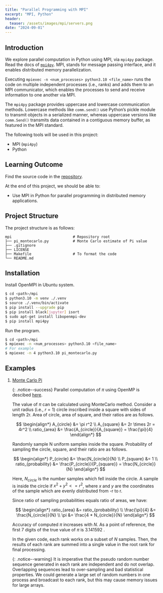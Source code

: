 ```yaml
---
title: "Parallel Programming with MPI"
excerpt: "MPI, Python"
header:
  teaser: /assets/images/mpi/servers.png
date: "2024-09-01" 
---
```


## Introduction

We explore parallel computation in Python using MPI, via `mpi4py` package. Read the docs of [`mpi4py`](https://mpi4py.readthedocs.io/en/stable/). MPI, stands for message passing interface, and it enables distributed memory parallelization.

Executing `mpiexec -n <num_processes> python3.10 <file_name>` runs the code on multiple independent processes (i.e., ranks) and adds them to an MPI communicator, which enables the processes to send and receive information to one another via MPI. 

The `mpi4py` package provides uppercase and lowercase communication methods. Lowercase methods like `comm.send()` use Python’s pickle module to transmit objects in a serialized manner, whereas uppercase versions like `comm.Send()` transmits data contained in a contiguous memory buffer, as featured in the MPI standard.

The following tools will be used in this project:
+ MPI (`mpi4py`)
+ Python

## Learning Outcome

Find the source code in the [repository](https://github.com/Adaickalavan/mpi).

At the end of this project, we should be able to:
+ Use MPI in Python for parallel programming in distributed memory applications. 

## Project Structure

The project structure is as follows:

```text
mpi                            # Repository root
├── pi_montecarlo.py           # Monte Carlo estimate of Pi value
├── .gitignore
├── LICENSE                          
├── Makefile                   # To format the code
└── README.md                                 
```

## Installation
Install OpenMPI in Ubuntu system.
```bash
$ cd <path>/mpi
$ python3.10 -m venv ./.venv
$ source ./.venv/bin/activate
$ pip install --upgrade pip
$ pip install black[jupyter] isort
$ sudo apt-get install libopenmpi-dev
$ pip install mpi4py
```

Run the program.
```bash
$ cd <path>/mpi
$ mpiexec -n <num_processes> python3.10 <file_name>
# For example
$ mpiexec -n 4 python3.10 pi_montecarlo.py
```

## Examples

1. [Monte Carlo Pi](https://github.com/Adaickalavan/mpi/blob/main/pi_montecarlo.py)
    
    {: .notice--success}
    Parallel computation of $\pi$ using OpenMP is descibed [here](/portfolio/openmp/).

    The value of $\pi$ can be calculated using MonteCarlo method. Consider a unit radius (i.e., $r = 1$) circle inscribed inside a square with sides of length 2r. Area of circle, area of square, and their ratios are as follows. 

    $$
    \begin{align*}
    A_{circle} &= \pi r^2 \\
    A_{square} &= 2r \times 2r = 4r^2 \\
    ratio_{area} &= \frac{A_{circle}}{A_{square}} = \frac{\pi}{4}
    \end{align*}
    $$

    Randomly sample N uniform samples inside the square. Probability of sampling the circle, square, and their ratio are as follows.
    
    $$
    \begin{align*}
    P_{circle} &= \frac{N_{circle}}{N} \\
    P_{square} &= 1 \\
    ratio_{probability} &= \frac{P_{circle}}{P_{square}} = \frac{N_{circle}}{N}
    \end{align*}
    $$

    Here, $N_{circle}$ is the number samples which fell inside the circle. A sample is inside the circle if $x^2 + y^2 <= r^2$, where $x$ and $y$ are the coordinates of the sample which are evenly distributed from -r to r.

    Since ratio of sampling probabilities equals ratio of areas, we have:

    $$
    \begin{align*}
    ratio_{area} &= ratio_{probability} \\
    \frac{\pi}{4} &= \frac{N_{circle}}{N} \\
    \pi &= \frac{4 * N_{circle}}{N} 
    \end{align*}
    $$

    Accuracy of computed $\pi$ increases with $N$. As a point of reference, the first 7 digits of the true value of $\pi$ is 3.141592 .

    In the given code, each rank works on a subset of $N$ samples. Then, the results of each rank are summed into a single value in the root rank for final processing.

    {: .notice--warning}
    It is imperative that the pseudo random number sequence generated in each rank are independent and do not overlap. Overlapping sequences lead to over-sampling and bad statistical properties. We could generate a large set of random numbers in one process and broadcast to each rank, but this may cause memory issues for large arrays.